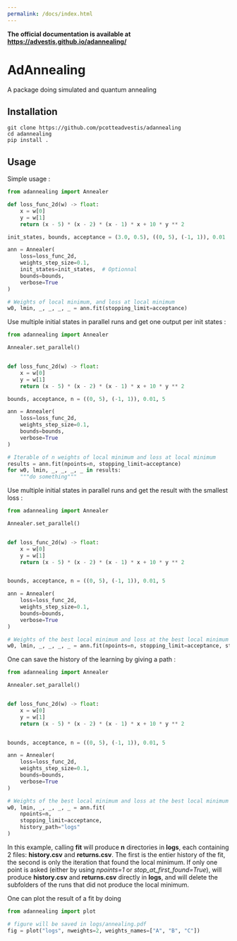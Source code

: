 ```yaml
---
permalink: /docs/index.html
---
```


**The official documentation is available at https://advestis.github.io/adannealing/**

# AdAnnealing

A package doing simulated and quantum annealing

## Installation

```
git clone https://github.com/pcotteadvestis/adannealing
cd adannealing
pip install .
```

## Usage

Simple usage :
```python
from adannealing import Annealer

def loss_func_2d(w) -> float:
    x = w[0]
    y = w[1]
    return (x - 5) * (x - 2) * (x - 1) * x + 10 * y ** 2

init_states, bounds, acceptance = (3.0, 0.5), ((0, 5), (-1, 1)), 0.01

ann = Annealer(
    loss=loss_func_2d,
    weights_step_size=0.1,
    init_states=init_states,  # Optionnal
    bounds=bounds,
    verbose=True
)

# Weights of local minimum, and loss at local minimum
w0, lmin, _, _, _, _ = ann.fit(stopping_limit=acceptance)
```

Use multiple initial states in parallel runs and get one output per init states :
```python
from adannealing import Annealer

Annealer.set_parallel()


def loss_func_2d(w) -> float:
    x = w[0]
    y = w[1]
    return (x - 5) * (x - 2) * (x - 1) * x + 10 * y ** 2

bounds, acceptance, n = ((0, 5), (-1, 1)), 0.01, 5

ann = Annealer(
    loss=loss_func_2d,
    weights_step_size=0.1,
    bounds=bounds,
    verbose=True
)

# Iterable of n weights of local minimum and loss at local minimum
results = ann.fit(npoints=n, stopping_limit=acceptance)
for w0, lmin, _, _, _, _ in results:
    """do something"""
```

Use multiple initial states in parallel runs and get the result with the smallest loss :

```python
from adannealing import Annealer

Annealer.set_parallel()


def loss_func_2d(w) -> float:
    x = w[0]
    y = w[1]
    return (x - 5) * (x - 2) * (x - 1) * x + 10 * y ** 2


bounds, acceptance, n = ((0, 5), (-1, 1)), 0.01, 5

ann = Annealer(
    loss=loss_func_2d,
    weights_step_size=0.1,
    bounds=bounds,
    verbose=True
)

# Weights of the best local minimum and loss at the best local minimum
w0, lmin, _, _, _, _ = ann.fit(npoints=n, stopping_limit=acceptance, stop_at_first_found=True)
```

One can save the history of the learning by giving a path :

```python
from adannealing import Annealer

Annealer.set_parallel()


def loss_func_2d(w) -> float:
    x = w[0]
    y = w[1]
    return (x - 5) * (x - 2) * (x - 1) * x + 10 * y ** 2


bounds, acceptance, n = ((0, 5), (-1, 1)), 0.01, 5

ann = Annealer(
    loss=loss_func_2d,
    weights_step_size=0.1,
    bounds=bounds,
    verbose=True
)

# Weights of the best local minimum and loss at the best local minimum
w0, lmin, _, _, _, _ = ann.fit(
    npoints=n,
    stopping_limit=acceptance,
    history_path="logs"
)
```

In this example, calling **fit** will produce **n** directories in **logs**, each containing 2 files: **history.csv** and **returns.csv**.
The first is the entier history of the fit, the second is only the iteration that found the local minimum.
If only one point is asked (either by using *npoints=1* or *stop_at_first_found=True*), will produce **history.csv** and **returns.csv**
directly in **logs**, and will delete the subfolders of the runs that did not produce the local minimum.

One can plot the result of a fit by doing

```python
from adannealing import plot

# figure will be saved in logs/annealing.pdf
fig = plot("logs", nweights=2, weights_names=["A", "B", "C"])
```